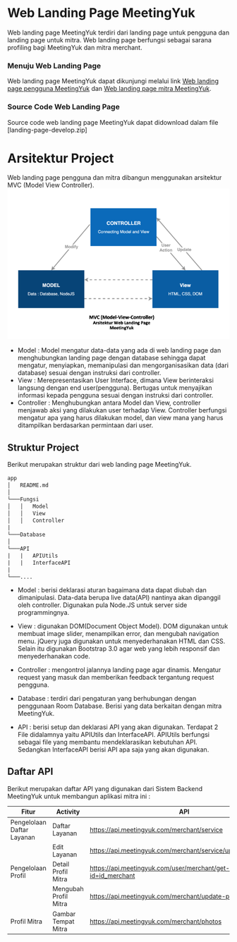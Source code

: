 # Web Landing Page MeetingYuk

Web landing page MeetingYuk terdiri dari landing page untuk pengguna dan landing page untuk mitra. Web landing page berfungsi sebagai sarana profiling bagi MeetingYuk dan mitra merchant.

### Menuju Web Landing Page
Web landing page MeetingYuk dapat dikunjungi melalui link [Web landing page pengguna MeetingYuk](https://meetingyuk.com/user) dan [Web landing page mitra MeetingYuk](https://meetingyuk.com/mitra).

### Source Code Web Landing Page
Source code web landing page MeetingYuk dapat didownload dalam file [landing-page-develop.zip]

# Arsitektur Project
Web landing page pengguna dan mitra dibangun menggunakan arsitektur MVC (Model View Controller).
![alt text](mvc.png)
- Model : Model mengatur data-data yang ada di web landing page dan menghubungkan landing page dengan database sehingga dapat mengatur, menyiapkan, memanipulasi dan mengorganisasikan data (dari database) sesuai dengan instruksi dari controller.
- View : Merepresentasikan User Interface, dimana View berinteraksi langsung dengan end user(pengguna). Bertugas untuk menyajikan informasi kepada pengguna sesuai dengan instruksi dari controller.
- Controller : Menghubungkan antara Model dan View, controller menjawab aksi yang dilakukan user terhadap View. Controller berfungsi  mengatur apa yang harus dilakukan model, dan view mana yang harus ditampilkan berdasarkan permintaan dari user.

## Struktur Project
Berikut merupakan struktur dari web landing page MeetingYuk.
```
app
│   README.md
│
└───Fungsi
│   │   Model
│   │   View
│   │   Controller
|   
└───Database
│  
└───API
|   |   APIUtils
|   |   InterfaceAPI
|
└───....
```
- Model : berisi deklarasi aturan bagaimana data dapat diubah dan dimanipulasi. Data-data berupa live data(API) nantinya akan dipanggil oleh controller. Digunakan pula Node.JS untuk server side programmingnya.

- View : digunakan DOM(Document Object Model). DOM digunakan untuk membuat image slider, menampilkan error, dan  mengubah navigation menu. jQuery juga digunakan untuk menyederhanakan  HTML dan CSS. Selain itu digunakan Bootstrap 3.0 agar web yang lebih responsif dan menyederhanakan code.

- Controller : mengontrol jalannya landing page agar dinamis. Mengatur request yang masuk dan memberikan feedback tergantung request pengguna. 

- Database : terdiri dari pengaturan yang berhubungan dengan penggunaan Room Database. Berisi yang data berkaitan dengan mitra MeetingYuk.

- API : berisi setup dan deklarasi API yang akan digunakan. Terdapat 2 File didalamnya yaitu APIUtils dan InterfaceAPI. APIUtils berfungsi sebagai file yang membantu mendeklarasikan kebutuhan API. Sedangkan InterfaceAPI berisi API apa saja yang akan digunakan.


## Daftar API
Berikut merupakan daftar API yang digunakan dari Sistem Backend MeetingYuk untuk membangun aplikasi mitra ini :

| Fitur | Activity | API |
| ------ | ------ | ------------ |
| Pengelolaan Daftar Layanan | Daftar Layanan | https://api.meetingyuk.com/merchant/service |
| | Edit Layanan | https://api.meetingyuk.com/merchant/service/update/:id_service |
| Pengelolaan Profil | Detail Profil Mitra | https://api.meetingyuk.com/user/merchant/get-detail?id=id_merchant |
| | Mengubah Profil Mitra | https://api.meetingyuk.com/merchant/update-profile |
| Profil Mitra | Gambar Tempat Mitra | https://api.meetingyuk.com/merchant/photos |



[apkmeetingyuk]: https://drive.google.com/file/d/1aJFr735BzbhJ48iiIVwsgw0HJfZSwxRA/view?usp=sharing
